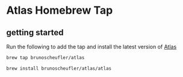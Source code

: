 # Atlas Homebrew Tap

## getting started

Run the following to add the tap and install the latest version of [Atlas](https://github.com/brunoscheufler/atlas)

```bash
brew tap brunoscheufler/atlas

brew install brunoscheufler/atlas/atlas
```